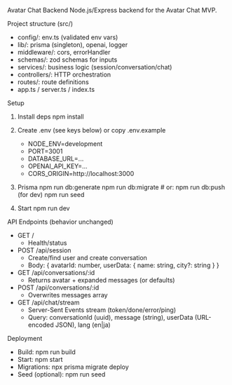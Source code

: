 Avatar Chat Backend
Node.js/Express backend for the Avatar Chat MVP.

Project structure (src/)

- config/: env.ts (validated env vars)
- lib/: prisma (singleton), openai, logger
- middleware/: cors, errorHandler
- schemas/: zod schemas for inputs
- services/: business logic (session/conversation/chat)
- controllers/: HTTP orchestration
- routes/: route definitions
- app.ts / server.ts / index.ts

Setup

1. Install deps
   npm install

2. Create .env (see keys below) or copy .env.example

   - NODE_ENV=development
   - PORT=3001
   - DATABASE_URL=...
   - OPENAI_API_KEY=...
   - CORS_ORIGIN=http://localhost:3000

3. Prisma
   npm run db:generate
   npm run db:migrate # or: npm run db:push (for dev)
   npm run seed

4. Start
   npm run dev

API Endpoints (behavior unchanged)

- GET /
  - Health/status
- POST /api/session
  - Create/find user and create conversation
  - Body: { avatarId: number, userData: { name: string, city?: string } }
- GET /api/conversations/:id
  - Returns avatar + expanded messages (or defaults)
- POST /api/conversations/:id
  - Overwrites messages array
- GET /api/chat/stream
  - Server-Sent Events stream (token/done/error/ping)
  - Query: conversationId (uuid), message (string), userData (URL-encoded JSON), lang (en|ja)

Deployment

- Build: npm run build
- Start: npm start
- Migrations: npx prisma migrate deploy
- Seed (optional): npm run seed
